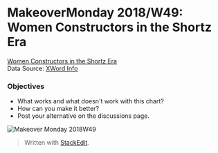 ﻿# MakeoverMonday 2018/W49: Women Constructors in the Shortz Era
[Women Constructors in the Shortz Era](https://www.xwordinfo.com/Women)  
Data Source: [XWord Info](https://www.xwordinfo.com/)

### **Objectives**

-   What works and what doesn't work with this chart?
-   How can you make it better?
-   Post your alternative on the discussions page.

![Makeover Monday 2018W49](https://lh3.googleusercontent.com/81HHeO2jG4efe9SZqd046272__Xm-qn_Ins-ERoIO9MEMA3IuF-fIygrWhJVOgPOfvdMWfRrfRsv5g "Makeover Monday 2018W49")


> Written with [StackEdit](https://stackedit.io/).
